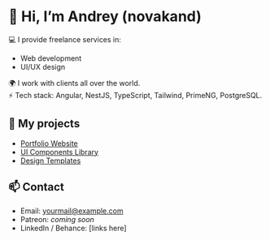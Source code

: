 # 👋 Hi, I’m Andrey (novakand)

💻 I provide freelance services in:
- Web development
- UI/UX design

🌍 I work with clients all over the world.  
⚡ Tech stack: Angular, NestJS, TypeScript, Tailwind, PrimeNG, PostgreSQL.

## 🚀 My projects
- [Portfolio Website](https://github.com/novakand/portfolio)
- [UI Components Library](https://github.com/novakand/ui-library)
- [Design Templates](https://github.com/novakand/design-templates)

## 📫 Contact
- Email: yourmail@example.com  
- Patreon: *coming soon*  
- LinkedIn / Behance: [links here]

